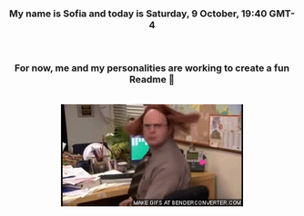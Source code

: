 


<div align="center">
<h3 >My name is Sofia and today is Saturday, 9 October, 19:40 GMT-4</h3><br>
<h3 >For now, me and my personalities are working to create a fun Readme 👋
</h3><br>
<img src='img/dwight.gif' alt='working...'/>
</div>

